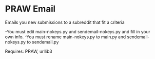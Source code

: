 # PRAW Email
Emails you new submissions to a subreddit that fit a criteria

-You must edit main-nokeys.py and sendemail-nokeys.py and fill in your own info.
-You must rename main-nokeys.py to main.py and sendemail-nokeys.py to sendemail.py

Requires: PRAW, urllib3
